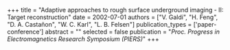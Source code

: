 +++
title = "Adaptive approaches to rough surface underground imaging - II: Target reconstruction"
date = 2002-07-01
authors = ["V. Galdi", "H. Feng", "D. A. Castañon", "W. C. Karl", "L. B. Felsen"]
publication_types = ['paper-conference']
abstract = ""
selected = false
publication = "*Proc. Progress in Electromagnetics Research Symposium (PIERS)*"
+++

